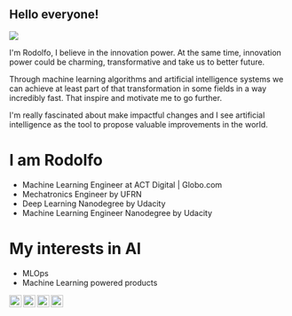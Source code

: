 ## Hello everyone!

![](https://komarev.com/ghpvc/?username=rodolfojt&color=lightgray)

I'm Rodolfo, I believe in the innovation power. At the same time, innovation power could be charming, transformative and take us to better future.

Through machine learning algorithms and artificial intelligence systems we can achieve at least part of that transformation in some fields in a way incredibly fast. That inspire and motivate me to go further.

I'm really fascinated about make impactful changes and I see artificial intelligence as the tool to propose valuable improvements in the world.

# I am Rodolfo

- Machine Learning Engineer at ACT Digital | Globo.com
- Mechatronics Engineer by UFRN
- Deep Learning Nanodegree by Udacity
- Machine Learning Engineer Nanodegree by Udacity

# My interests in AI

- MLOps
- Machine Learning powered products

<a href="https://linkedin.com/in/rodolfojt">
  <img align="left" alt="Rodolfo's Linkdein" width="22px" src="https://cdn.jsdelivr.net/npm/simple-icons@v3/icons/linkedin.svg" />
</a>
<a href="http://rodolfojt.github.io/">
  <img align="left" alt="Rodolfo's Github" width="22px" src="https://cdn.jsdelivr.net/npm/simple-icons@v3/icons/github.svg" />
</a>
<a href="https://t.me/rodolfojt">
  <img align="left" alt="Rodolfo's Telegram" width="22px" src="https://cdn.jsdelivr.net/npm/simple-icons@v3/icons/telegram.svg" />
</a>
<a href="mailto:rodolfojeronimoteles@gmail.com">
  <img align="left" alt="Rodolfo's Gmail" width="22px" src="https://cdn.jsdelivr.net/npm/simple-icons@3.12.1/icons/gmail.svg" />
</a>


